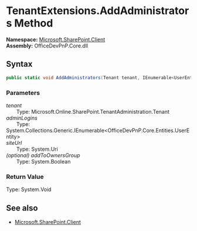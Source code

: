 # TenantExtensions.AddAdministrators Method  
  

**Namespace:** [Microsoft.SharePoint.Client](Microsoft.SharePoint.Client.md)  
**Assembly:** OfficeDevPnP.Core.dll  
## Syntax
```C#
public static void AddAdministrators(Tenant tenant, IEnumerable<UserEntity> adminLogins, Uri siteUrl, Boolean addToOwnersGroup)
```
### Parameters
*tenant*  
&emsp;&emsp;Type: Microsoft.Online.SharePoint.TenantAdministration.Tenant  
*adminLogins*  
&emsp;&emsp;Type: System.Collections.Generic.IEnumerable<OfficeDevPnP.Core.Entities.UserEntity>  
*siteUrl*  
&emsp;&emsp;Type: System.Uri  
*(optional) addToOwnersGroup*  
&emsp;&emsp;Type: System.Boolean  
### Return Value
Type: System.Void  

## See also
- [Microsoft.SharePoint.Client](Microsoft.SharePoint.Client.md)
